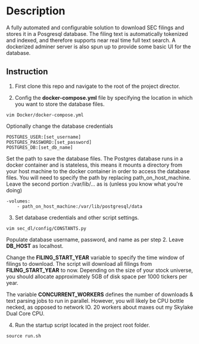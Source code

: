 # Description
A fully automated and configurable solution to download SEC filings and stores it in a Posgresql database. The filing text is automatically tokenized and indexed, and therefore supports near real time full text search. A dockerized adminer server is also spun up to provide some basic UI for the database.

## Instruction
1)	First clone this repo and navigate to the root of the project director.

2)	Config the **docker-compose.yml** file by specifying the location in which you want to store the database files.

```
vim Docker/docker-compose.yml
```

Optionally change the database credentials
```
POSTGRES_USER:[set_username]
POSTGRES_PASSWORD:[set_password]	
POSTGRES_DB:[set_db_name]
```

Set the path to save the database files. The Postgres database runs in a docker container and is stateless, this means it mounts a directory from your host machine to the docker container in order to access the database files. You will need to specify the path by replacing path_on_host_machine. Leave the second portion :/var/lib/... as is (unless you know what you're doing)

```
-volumes:
	- path_on_host_machine:/var/lib/postgresql/data
```

3)	Set database credentials and other script settings.

```	
vim sec_dl/config/CONSTANTS.py
```

Populate database username, password, and name as per step 2. Leave **DB_HOST** as localhost.

Change the **FILING_START_YEAR** variable to specify the time window of filings to download. The script will download all filings from **FILING_START_YEAR** to now. Depending on the size of your stock universe, you should allocate approximately 5GB of disk space per 1000 tickers per year.

The variable **CONCURRENT_WORKERS** defines the number of downloads & text parsing jobs to run in parallel. However, you will likely be CPU bottle necked, as opposed to network IO. 20 workers about maxes out my Skylake Dual Core CPU.

4)	Run the startup script located in the project root folder.
```
source run.sh
```